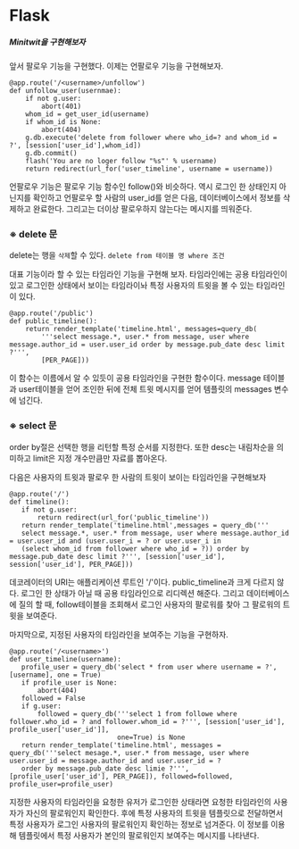 Flask 
======
##### Minitwit을 구현해보자
앞서 팔로우 기능을 구현했다. 이제는 언팔로우 기능을 구현해보자.
```
@app.route('/<username>/unfollow')
def unfollow_user(usernmae):
    if not g.user:
        abort(401)
    whom_id = get_user_id(username)
    if whom_id is None:
        abort(404)
    g.db.execute('delete from follower where who_id=? and whom_id = ?', [session['user_id'],whom_id])
    g.db.commit()
    flash('You are no loger follow "%s"' % username)
    return redirect(url_for('user_timeline', username = username))
```
언팔로우 기능은 팔로우 기능 함수인 follow()와 비슷하다. 역시 로그인 한 상태인지 아닌지를 확인하고 언팔로우 할 사람의 user_id를 얻은 다음, 데이터베이스에서 정보를 삭제하고 완료한다. 그리고는 더이상 팔로우하지 않는다는 메시지를 띄워준다.

### ※ delete 문
delete는 행을 `삭제`할 수 있다. `delete from 테이블 명 where 조건`


대표 기능이라 할 수 있는 타임라인 기능을 구현해 보자. 타임라인에는 공용 타임라인이 있고 로그인한 상태에서 보이는 타임라이놔 특정 사용자의 트윗을 볼 수 있는 타임라인이 있다.
```
@app.route('/public')
def public_timeline():
    return render_template('timeline.html', messages=query_db(
        '''select message.*, user.* from message, user where message.author_id = user.user_id order by message.pub_date desc limit ?''',
        [PER_PAGE]))
```
이 함수는 이름에서 알 수 있듯이 공용 타임라인을 구현한 함수이다. message 테이블과 user테이블을 얻어 조인한 뒤에 전체 트윗 메시지를 얻어 템플릿의 messages 변수에 넘긴다.

### ※ select 문
 order by절은 선택한 행을 리턴할 특정 순서를 지정한다. 또한 desc는 내림차순을 의미하고 limit은 지정 개수만큼만 자료를 뽑아온다.  

 다음은 사용자의 트윗과 팔로우 한 사람의 트윗이 보이는 타임라인을 구현해보자
 ```
 @app.route('/')
def timeline():
    if not g.user:
        return redirect(url_for('public_timeline'))
    return render_template('timeline.html',messages = query_db('''
    select message.*, user.* from message, user where message.author_id = user.user_id and (user.user_i = ? or user.user_i in 
    (select whom_id from follower where who_id = ?)) order by message.pub_date desc limit ?''', [session['user_id'], session['user_id'], PER_PAGE]))
 ``` 
 데코레이터의 URI는 애플리케이션 루트인 '/'이다. public_timeline과 크게 다르지 않다. 로그인 한 상태가 아닐 때 공용 타임라인으로 리디렉션 해준다. 그리고 데이터베이스에 질의 할 때, follow테이블을 조회해서 로그인 사용자의 팔로워를 찾아 그 팔로워의 트윗을 보여준다. 

 마지막으로, 지정된 사용자의 타임라인을 보여주는 기능을 구현하자.
 ```
 @app.route('/<username>')
def user_timeline(username):
    profile_user = query_db('select * from user where username = ?', [username], one = True)
    if profile_user is None:
        abort(404)
    followed = False
    if g.user:
        followed = query_db('''select 1 from followe where follower.who_id = ? and follower.whom_id = ?''', [session['user_id'], profile_user['user_id']],
                            one=True) is None
    return render_template('timeline.html', messages = query_db('''select mesage.*, user.* from message, user where user.user_id = message.author_id and user.user_id = ?
    order by message.pub_date desc limie ?''', [profile_user['user_id'], PER_PAGE]), followed=followed, profile_user=profile_user)
 ```
 지정한 사용자의 타임라인을 요청한 유저가 로그인한 상태라면 요청한 타임라인의 사용자가 자신의 팔로워인지 확인한다. 후에 특정 사용자의 트윗을 템플릿으로 전달하면서 특정 사용자가 로그인 사용자의 팔로워인지 확인하는 정보로 넘겨준다. 이 정보를 이용해 템플릿에서 특정 사용자가 본인의 팔로워인지 보여주는 메시지를 나타낸다.